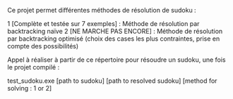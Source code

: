 Ce projet permet différentes méthodes de résolution de sudoku :

1 [Complète et testée sur 7 exemples] : Méthode de résolution par backtracking naïve
2 [NE MARCHE PAS ENCORE] : Méthode de résolution par backtracking optimisé (choix des cases les plus contraintes, prise en compte des possibilités)

Appel à réaliser à partir de ce répertoire pour résoudre un sudoku, une fois le projet compilé :

test_sudoku.exe [path to sudoku] [path to resolved sudoku] [method for solving : 1 or 2]
